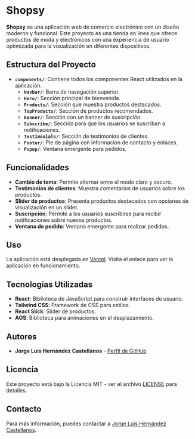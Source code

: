 
# Shopsy

**Shopsy** es una aplicación web de comercio electrónico con un diseño moderno y funcional. Este proyecto es una tienda en línea que ofrece productos de moda y electrónicos con una experiencia de usuario optimizada para la visualización en diferentes dispositivos.

## Estructura del Proyecto

- **`components/`**: Contiene todos los componentes React utilizados en la aplicación.
  - **`Navbar/`**: Barra de navegación superior.
  - **`Hero/`**: Sección principal de bienvenida.
  - **`Products/`**: Sección que muestra productos destacados.
  - **`TopProducts/`**: Sección de productos recomendados.
  - **`Banner/`**: Sección con un banner de suscripción.
  - **`Subscribe/`**: Sección para que los usuarios se suscriban a notificaciones.
  - **`Testimonials/`**: Sección de testimonios de clientes.
  - **`Footer/`**: Pie de página con información de contacto y enlaces.
  - **`Popup/`**: Ventana emergente para pedidos.

## Funcionalidades

- **Cambio de tema**: Permite alternar entre el modo claro y oscuro.
- **Testimonios de clientes**: Muestra comentarios de usuarios sobre los productos.
- **Slider de productos**: Presenta productos destacados con opciones de visualización en un slider.
- **Suscripción**: Permite a los usuarios suscribirse para recibir notificaciones sobre nuevos productos.
- **Ventana de pedido**: Ventana emergente para realizar pedidos.

## Uso
La aplicación está desplegada en [Vercel](https://ecommerce-web-lake.vercel.app). Visita el enlace para ver la aplicación en funcionamiento.

## Tecnologías Utilizadas

- **React**: Biblioteca de JavaScript para construir interfaces de usuario.
- **Tailwind CSS**: Framework de CSS para estilos.
- **React Slick**: Slider de productos.
- **AOS**: Biblioteca para animaciones en el desplazamiento.

## Autores

- **Jorge Luis Hernández Castellanos** - [Perfil de GitHub](https://github.com/LLORCO)

## Licencia

Este proyecto está bajo la Licencia MIT - ver el archivo [LICENSE](LICENSE) para detalles.

## Contacto

Para más información, puedes contactar a [Jorge Luis Hernández Castellanos](mailto:jlhc1996@gmail.com).
```
